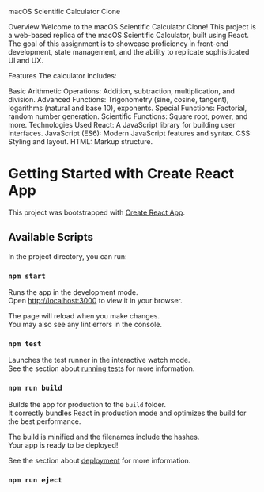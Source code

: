macOS Scientific Calculator Clone

Overview
Welcome to the macOS Scientific Calculator Clone! This project is a web-based replica of the macOS Scientific Calculator, built using React. The goal of this assignment is to showcase proficiency in front-end development, state management, and the ability to replicate sophisticated UI and UX.

Features
The calculator includes:

Basic Arithmetic Operations: Addition, subtraction, multiplication, and division.
Advanced Functions: Trigonometry (sine, cosine, tangent), logarithms (natural and base 10), exponents.
Special Functions: Factorial, random number generation.
Scientific Functions: Square root, power, and more.
Technologies Used
React: A JavaScript library for building user interfaces.
JavaScript (ES6): Modern JavaScript features and syntax.
CSS: Styling and layout.
HTML: Markup structure.

# Getting Started with Create React App

This project was bootstrapped with [Create React App](https://github.com/facebook/create-react-app).

## Available Scripts

In the project directory, you can run:

### `npm start`

Runs the app in the development mode.\
Open [http://localhost:3000](http://localhost:3000) to view it in your browser.

The page will reload when you make changes.\
You may also see any lint errors in the console.

### `npm test`

Launches the test runner in the interactive watch mode.\
See the section about [running tests](https://facebook.github.io/create-react-app/docs/running-tests) for more information.

### `npm run build`

Builds the app for production to the `build` folder.\
It correctly bundles React in production mode and optimizes the build for the best performance.

The build is minified and the filenames include the hashes.\
Your app is ready to be deployed!

See the section about [deployment](https://facebook.github.io/create-react-app/docs/deployment) for more information.

### `npm run eject`
